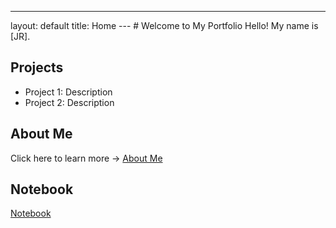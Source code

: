 ---
layout: default
title: Home
--- # Welcome to My Portfolio Hello! My name is [JR].
## Projects
- Project 1: Description
- Project 2: Description
## About Me
Click here to learn more → [About Me](about.md) 

## Notebook
[Notebook](notebook.md)


